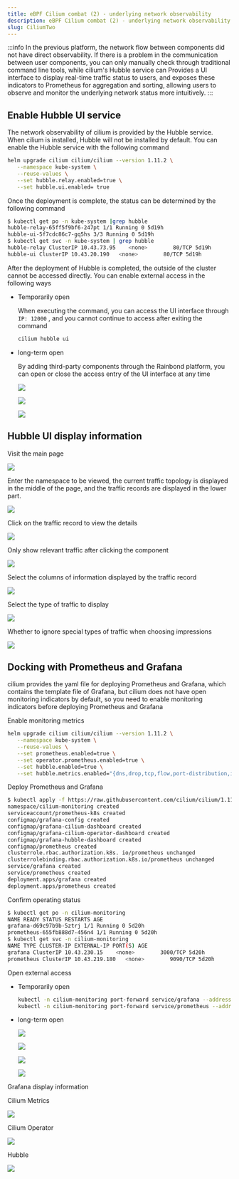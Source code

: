 ```yaml
---
title: eBPF Cilium combat (2) - underlying network observability
description: eBPF Cilium combat (2) - underlying network observability
slug: CiliumTwo
---
```


:::info
In the previous platform, the network flow between components did not have direct observability. If there is a problem in the communication between user components, you can only manually check through traditional command line tools, while cilium's Hubble service can Provides a UI interface to display real-time traffic status to users, and exposes these indicators to Prometheus for aggregation and sorting, allowing users to observe and monitor the underlying network status more intuitively.
:::

<!--truncate-->

## Enable Hubble UI service

The network observability of cilium is provided by the Hubble service. When cilium is installed, Hubble will not be installed by default. You can enable the Hubble service with the following command

```bash
helm upgrade cilium cilium/cilium --version 1.11.2 \
   --namespace kube-system \
   --reuse-values \
   --set hubble.relay.enabled=true \
   --set hubble.ui.enabled= true
```

Once the deployment is complete, the status can be determined by the following command

```bash
$ kubectl get po -n kube-system |grep hubble
hubble-relay-65ff5f9bf6-247pt 1/1 Running 0 5d19h
hubble-ui-5f7cdc86c7-gq5hs 3/3 Running 0 5d19h
$ kubectl get svc -n kube-system | grep hubble
hubble-relay ClusterIP 10.43.73.95    <none>        80/TCP 5d19h
hubble-ui ClusterIP 10.43.20.190   <none>        80/TCP 5d19h
```

After the deployment of Hubble is completed, the outside of the cluster cannot be accessed directly. You can enable external access in the following ways

- Temporarily open

  When executing the command, you can access the UI interface through `IP: 12000` , and you cannot continue to access after exiting the command

  ```bash
  cilium hubble ui
  ```

- long-term open

  By adding third-party components through the Rainbond platform, you can open or close the access entry of the UI interface at any time

  ![](https://static.goodrain.com/wechat/cilium/2/1.png)

  ![](https://static.goodrain.com/wechat/cilium/2/2.png)

  ![](https://static.goodrain.com/wechat/cilium/2/3.png)

## Hubble UI display information

Visit the main page

![](https://static.goodrain.com/wechat/cilium/2/4.png)

Enter the namespace to be viewed, the current traffic topology is displayed in the middle of the page, and the traffic records are displayed in the lower part.

![](https://static.goodrain.com/wechat/cilium/2/5.png)

Click on the traffic record to view the details

![](https://static.goodrain.com/wechat/cilium/2/6.png)

Only show relevant traffic after clicking the component

![](https://static.goodrain.com/wechat/cilium/2/7.png)

Select the columns of information displayed by the traffic record

![](https://static.goodrain.com/wechat/cilium/2/8.png)

Select the type of traffic to display

![](https://static.goodrain.com/wechat/cilium/2/9.png)

Whether to ignore special types of traffic when choosing impressions

![](https://static.goodrain.com/wechat/cilium/2/10.png)

## Docking with Prometheus and Grafana

cilium provides the yaml file for deploying Prometheus and Grafana, which contains the template file of Grafana, but cilium does not have open monitoring indicators by default, so you need to enable monitoring indicators before deploying Prometheus and Grafana

Enable monitoring metrics

```bash
helm upgrade cilium cilium/cilium --version 1.11.2 \
   --namespace kube-system \
   --reuse-values \
   --set prometheus.enabled=true \
   --set operator.prometheus.enabled=true \
   --set hubble.enabled=true \
   --set hubble.metrics.enabled="{dns,drop,tcp,flow,port-distribution,icmp,http}"
```

Deploy Prometheus and Grafana

```bash
$ kubectl apply -f https://raw.githubusercontent.com/cilium/cilium/1.11.2/examples/kubernetes/addons/prometheus/monitoring-example.yaml
namespace/cilium-monitoring created
serviceaccount/prometheus-k8s created
configmap/grafana-config created
configmap/grafana-cilium-dashboard created
configmap/grafana-cilium-operator-dashboard created
configmap/grafana-hubble-dashboard created
configmap/prometheus created
clusterrole.rbac.authorization.k8s. io/prometheus unchanged
clusterrolebinding.rbac.authorization.k8s.io/prometheus unchanged
service/grafana created
service/prometheus created
deployment.apps/grafana created
deployment.apps/prometheus created
```

Confirm operating status

```bash
$ kubectl get po -n cilium-monitoring
NAME READY STATUS RESTARTS AGE
grafana-d69c97b9b-5ztrj 1/1 Running 0 5d20h
prometheus-655fb888d7-456n4 1/1 Running 0 5d20h
$ kubectl get svc -n cilium-monitoring
NAME TYPE CLUSTER-IP EXTERNAL-IP PORT(S) AGE
grafana ClusterIP 10.43.230.15    <none>        3000/TCP 5d20h
prometheus ClusterIP 10.43.219.180   <none>        9090/TCP 5d20h
```

Open external access

- Temporarily open

  ```bash
  kubectl -n cilium-monitoring port-forward service/grafana --address 0.0.0.0 --address :: 3000:3000
  kubectl -n cilium-monitoring port-forward service/prometheus --address 0.0.0.0 --address :: 9090:9090
  ```

- long-term open

  ![](https://static.goodrain.com/wechat/cilium/2/11.png)

  ![](https://static.goodrain.com/wechat/cilium/2/12.png)

  ![](https://static.goodrain.com/wechat/cilium/2/13.png)

  ![](https://static.goodrain.com/wechat/cilium/2/14.png)

Grafana display information

Cilium Metrics

![](https://static.goodrain.com/wechat/cilium/2/15.png)

Cilium Operator

![](https://static.goodrain.com/wechat/cilium/2/16.png)

Hubble

![](https://static.goodrain.com/wechat/cilium/2/17.png)